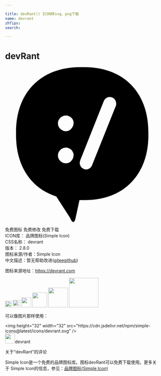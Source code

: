 ```yaml
---

title: devRant() ICON转svg、png下载
name: devrant
zhTips: 
search: 

---
```


# devRant  <small style="font-size: 60%;font-weight: 100"></small>

<div id="svg" class="svg-wrap">
<svg role="img" viewBox="0 0 24 24" xmlns="http://www.w3.org/2000/svg"><title>devRant icon</title><path d="M11.72 0C5.482-.015 1.592 4.046 1.701 10.322c-.074 3.907 1.437 7.002 4.127 8.734.663.405 1.364.737 2.137.995l2.174 3.353c.333.848.7.774.848-.11l.59-2.69h.442c2.469.073 4.57-.517 6.228-1.585 2.616-1.733 4.126-4.791 4.053-8.697C22.41 3.948 18.431-.144 12.019.004c-.1-.002-.2-.004-.299-.004zm4.571 4.636c.258 0 .516.092.7.276h.001c.185.185.295.442.295.737 0 .148 0 .295-.074.406l-3.722 9.25c-.258.441-.627.552-.885.552a1.007 1.007 0 0 1-.994-.995c0-.148.037-.258.073-.406l3.685-9.212c.073-.147.148-.258.221-.332a.989.989 0 0 1 .7-.276zM9.456 7.5c.313 0 .626.12.866.359h.001c.221.221.368.516.331.848 0 .332-.147.589-.368.848-.222.258-.517.369-.848.369-.332 0-.59-.148-.848-.37-.259-.22-.37-.515-.37-.847s.149-.627.37-.848c.24-.24.552-.36.866-.36zm0 4.974c.313 0 .626.12.866.36h.001c.221.258.368.553.331.848a1.2 1.2 0 0 1-.368.848c-.221.258-.516.368-.848.368a1.2 1.2 0 0 1-.848-.368c-.259-.222-.37-.516-.37-.848s.149-.627.37-.848c.24-.24.552-.36.866-.36z"/></svg>
</div>
<detail full-name='devrant'></detail>

<div class="detail-page">
<p>
<span><span class="badge-success badge">免费图标</span> <span class="badge-success badge">免费修改</span>  <span class="badge-success badge">免费下载</span> </span>
<br/>
<span>
ICON库：
<span class="badge-secondary badge">品牌图标(Simple Icon)</span> 
</span>
<br/>
<span>
CSS名称：
<span class="badge-secondary badge">devrant</span> 
</span>

<br/>
<span>
版本：
<span class="badge-secondary badge">2.8.0</span> 
</span>
<br/>
<span>图标来源/作者：<span class="badge-light badge">Simple Icon</span></span> 
<br/>
<span class="zh-detail">中文描述：暂无<span class="help-link"><span>帮助改进</span>(<a href="https://gitee.com/liuwave/icon-helper/edit/master/json/brands/devrant.json" target="_blank" rel="noopener noreferrer">gitee</a><a href="https://github.com/liuwave/icon-helper/edit/master/json/brands/devrant.json" target="_blank" rel="noopener noreferrer">github</a></span>)</span><br/>
</p>
</div><div class="description description alert alert-light"><p>图标来源地址：<a href="https://devrant.com" target="_blank" rel="noopener noreferrer">https://devrant.com</a></p></div>
<div class="alert alert-dark">
<img height="21" width="21" src="https://cdn.jsdelivr.net/npm/simple-icons@latest/icons/devrant.svg" />
<img height="24" width="24" src="https://cdn.jsdelivr.net/npm/simple-icons@latest/icons/devrant.svg" />
<img height="32" width="32" src="https://cdn.jsdelivr.net/npm/simple-icons@latest/icons/devrant.svg" />
<img height="48" width="48" src="https://cdn.jsdelivr.net/npm/simple-icons@latest/icons/devrant.svg" />
<img height="64" width="64" src="https://cdn.jsdelivr.net/npm/simple-icons@latest/icons/devrant.svg" />
<img height="96" width="96" src="https://cdn.jsdelivr.net/npm/simple-icons@latest/icons/devrant.svg" />

</div>
<div>
  <p>可以像图片那样使用：    
  </p>
  <div class="alert alert-primary" style="font-size: 14px">
    &lt;img height="32" width="32" src="https://cdn.jsdelivr.net/npm/simple-icons@latest/icons/devrant.svg" /&gt;
    <copy-btn content='<img height="32" width="32" src="https://cdn.jsdelivr.net/npm/simple-icons@latest/icons/devrant.svg" />'></copy-btn>
  </div>
  <div class="alert alert-secondary">
    <img height="32" width="32" src="https://cdn.jsdelivr.net/npm/simple-icons@latest/icons/devrant.svg" />devrant
    <copy-btn content="devrant" btn-title="复制图标名称"></copy-btn>
  </div>
</div>

<Vssue title="关于“devRant”的评论" >关于“devRant”的评论</Vssue>


<div><p>Simple Icon是一个免费的品牌图标库。图标devRant可以免费下载使用。更多关于  Simple Icon的信息，参见：<a target="_blank" href="https://iconhelper.cn/brands.html">品牌图标(Simple Icon)</a>
</p></div>
